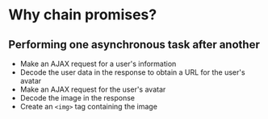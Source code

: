 # Why chain promises?

## Performing one asynchronous task after another

<div class="row">
<div class="cell-4">

* Make an AJAX request for a user's information
* Decode the user data in the response to obtain a URL for the user's avatar
* Make an AJAX request for the user's avatar
* Decode the image in the response
* Create an `<img>` tag containing the image

</div>
<div class="cell-2">

<div class="node" id="chain-a"><div class="node-inner"></div></div>
<div class="node" id="chain-b"><div class="node-inner"></div></div>
<div class="node" id="chain-c"><div class="node-inner"></div></div>
<div class="node" id="chain-d"><div class="node-inner"></div></div>
<div class="node" id="chain-e"><div class="node-inner"></div></div>

<div class="line" data-from="chain-a" data-to="chain-b"></div>
<div class="line" data-from="chain-b" data-to="chain-c"></div>
<div class="line" data-from="chain-c" data-to="chain-d"></div>
<div class="line" data-from="chain-d" data-to="chain-e"></div>

</div>
</div>
